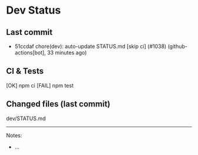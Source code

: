 # Dev Status

## Last commit
- 51ccdaf chore(dev): auto-update STATUS.md [skip ci] (#1038) (github-actions[bot], 33 minutes ago)
## CI & Tests
[OK] npm ci
[FAIL] npm test

## Changed files (last commit)
dev/STATUS.md

---
Notes:
- ...
